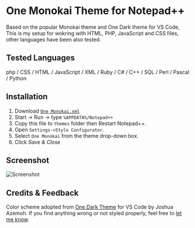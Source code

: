 One Monokai Theme for Notepad++
=============

Based on the popular Monokai theme and One Dark theme for VS Code, This is my setup for wokring with HTML, PHP, JavaScript and CSS files, other languages have been also tested.

Tested Languages
----------
php / CSS / HTML / JavaScript / XML / Ruby / C# / C++ / SQL / Perl / Pascal / Python

Installation
--------------------------

1. Download [`One Monokai.xml`](https://raw.githubusercontent.com/mnmlize/npp-one-monokai-theme/master/One%20Monokai.xml)
2. Start -> Run -> type `%APPDATA%/Notepad++`
3. Copy this file to `themes` folder then Restart Notepad++.
4. Open `Settings->Style Configurator`.
5. Select `One Monokai` from the theme drop-down box.
6. Click *Save & Close*

Screenshot
----------
![Screenshot](https://raw.githubusercontent.com/mnmlize/npp-one-monokai-theme/master/screenshot.png "Screenshot")

Credits & Feedback
------
Color scheme adopted from [One Dark Theme](https://marketplace.visualstudio.com/items?itemName=azemoh.theme-onedark) for VS Code by Joshua Azemoh.
If you find anything wrong or not styled properly, feel free to [let me know](https://github.com/mnmlize/npp-one-monokai-theme/issues/new).


   
